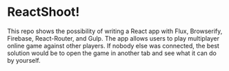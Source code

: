 ReactShoot!
=======================

This repo shows the possibility of writing a React app with Flux, Browserify, Firebase, React-Router, and Gulp. The app allows users to play multiplayer online game against other players. If nobody else was connected, the best solution would be to open the game in another tab and see what it can do by yourself.
